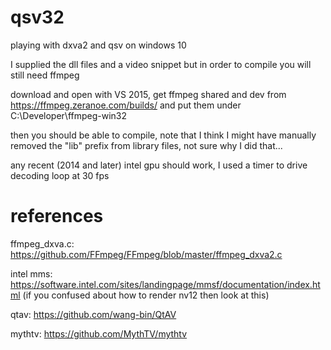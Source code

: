 # qsv32

playing with dxva2 and qsv on windows 10

I supplied the dll files and a video snippet but in order to compile you will 
still need ffmpeg

download and open with VS 2015, get ffmpeg shared and dev from
https://ffmpeg.zeranoe.com/builds/ and put them under C:\Developer\ffmpeg-win32

then you should be able to compile, note that I think I might have manually 
removed the "lib" prefix from library files, not sure why I did that...

any recent (2014 and later) intel gpu should work, I used a timer to drive 
decoding loop at 30 fps

# references

ffmpeg_dxva.c: https://github.com/FFmpeg/FFmpeg/blob/master/ffmpeg_dxva2.c

intel mms: https://software.intel.com/sites/landingpage/mmsf/documentation/index.html
(if you confused about how to render nv12 then look at this)

qtav: https://github.com/wang-bin/QtAV

mythtv: https://github.com/MythTV/mythtv
